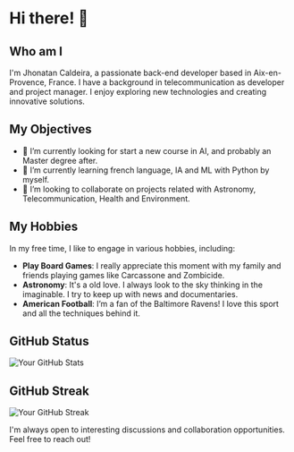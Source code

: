 # Hi there! 👋

## Who am I
I'm Jhonatan Caldeira, a passionate back-end developer based in Aix-en-Provence, France. I have a background in telecommunication as developer and project manager. I enjoy exploring new technologies and creating innovative solutions.

## My Objectives
- 🔭 I’m currently looking for start a new course in AI, and probably an Master degree after.
- 🌱 I’m currently learning french language, IA and ML with Python by myself.
- 👯 I’m looking to collaborate on projects related with Astronomy, Telecommunication, Health and Environment.

## My Hobbies
In my free time, I like to engage in various hobbies, including:

- **Play Board Games**: I really appreciate this moment with my family and friends playing games like Carcassone and Zombicide.
- **Astronomy**: It's a old love. I always look to the sky thinking in the imaginable. I try to keep up with news and documentaries.
- **American Football**: I’m a fan of the Baltimore Ravens! I love this sport and all the techniques behind it.

## GitHub Status
![Your GitHub Stats](https://github-readme-stats.vercel.app/api?username=JhonatanCaldeira&show_icons=true&theme=radical)

## GitHub Streak
![Your GitHub Streak](http://github-readme-streak-stats.herokuapp.com?user=JhonatanCaldeira&theme=dark)

I'm always open to interesting discussions and collaboration opportunities. Feel free to reach out!

<!--
## GitHub Skyline
![Your GitHub Skyline](https://skyline.github.com/JhonatanCaldeira/2022)
-->



<!--
**JhonatanCaldeira/JhonatanCaldeira** is a ✨ _special_ ✨ repository because its `README.md` (this file) appears on your GitHub profile.

Here are some ideas to get you started:

- 🔭 I’m currently working on ...
- 🌱 I’m currently learning ...
- 👯 I’m looking to collaborate on ...
- 🤔 I’m looking for help with ...
- 💬 Ask me about ...
- 📫 How to reach me: ...
- 😄 Pronouns: ...
- ⚡ Fun fact: ...
-->
